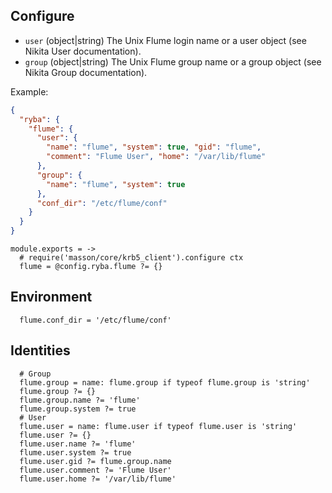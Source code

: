 
## Configure

*   `user` (object|string)
    The Unix Flume login name or a user object (see Nikita User
    documentation).
*   `group` (object|string)
    The Unix Flume group name or a group object (see Nikita Group
    documentation).

Example:

```json
{
  "ryba": {
    "flume": {
      "user": {
        "name": "flume", "system": true, "gid": "flume",
        "comment": "Flume User", "home": "/var/lib/flume"
      },
      "group": {
        "name": "flume", "system": true
      },
      "conf_dir": "/etc/flume/conf"
    }
  }
}
```

    module.exports = ->
      # require('masson/core/krb5_client').configure ctx
      flume = @config.ryba.flume ?= {}

## Environment

      flume.conf_dir = '/etc/flume/conf'

## Identities

      # Group
      flume.group = name: flume.group if typeof flume.group is 'string'
      flume.group ?= {}
      flume.group.name ?= 'flume'
      flume.group.system ?= true
      # User
      flume.user = name: flume.user if typeof flume.user is 'string'
      flume.user ?= {}
      flume.user.name ?= 'flume'
      flume.user.system ?= true
      flume.user.gid ?= flume.group.name
      flume.user.comment ?= 'Flume User'
      flume.user.home ?= '/var/lib/flume'
